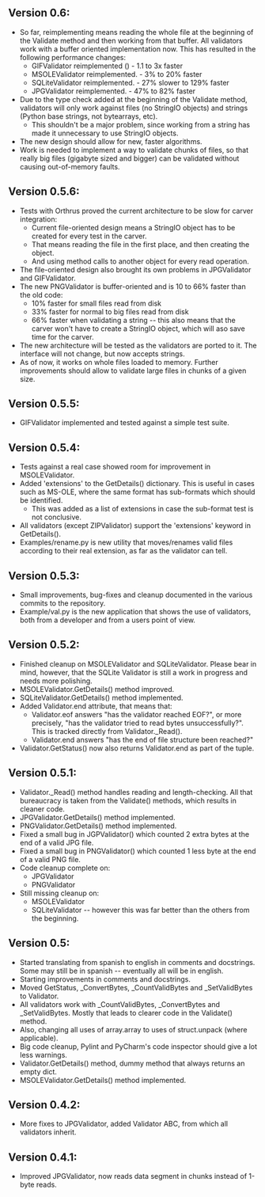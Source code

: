 Version 0.6:
------------
* So far, reimplementing means reading the whole file at the beginning of the Validate method and
then working from that buffer. All validators work with a buffer oriented implementation now. This
has resulted in the following performance changes:
    * GIFValidator reimplemented ()  - 1.1 to 3x faster
    * MSOLEValidator reimplemented.  - 3% to 20% faster
    * SQLiteValidator reimplemented. - 27% slower to 129% faster
    * JPGValidator reimplemented.    - 47% to 82% faster
* Due to the type check added at the beginning of the Validate method, validators will only work
against files (no StringIO objects) and strings (Python base strings, not bytearrays, etc).
    * This shouldn't be a major problem, since working from a string has made it unnecessary to
    use StringIO objects.
* The new design should allow for new, faster algorithms.
* Work is needed to implement a way to validate chunks of files, so that really big files (gigabyte
sized and bigger) can be validated without causing out-of-memory faults.

Version 0.5.6:
--------------
* Tests with Orthrus proved the current architecture to be slow for carver integration: 
    * Current file-oriented design means a StringIO object has to be created for every test in the
    carver.
    * That means reading the file in the first place, and then creating the object.
    * And using method calls to another object for every read operation.
* The file-oriented design also brought its own problems in JPGValidator and GIFValidator.
* The new PNGValidator is buffer-oriented and is 10 to 66% faster than the old code:
    * 10% faster for small files read from disk
    * 33% faster for normal to big files read from disk
    * 66% faster when validating a string -- this also means that the carver won't have to create a
    StringIO object, which will aso save time for the carver.
* The new architecture will be tested as the validators are ported to it. The interface will not
change, but now accepts strings.
* As of now, it works on whole files loaded to memory. Further improvements should allow to validate
large files in chunks of a given size.

Version 0.5.5:
--------------
* GIFValidator implemented and tested against a simple test suite.

Version 0.5.4:
--------------
* Tests against a real case showed room for improvement in MSOLEValidator.
* Added 'extensions' to the GetDetails() dictionary. This is useful in cases such as MS-OLE, where
the same format has sub-formats which should be identified.
    * This was added as a list of extensions in case the sub-format test is not conclusive.
* All validators (except ZIPValidator) support the 'extensions' keyword in GetDetails().
* Examples/rename.py is new utility that moves/renames valid files according to their real
extension, as far as the validator can tell. 

Version 0.5.3:
--------------
* Small improvements, bug-fixes and cleanup documented in the various commits to the repository.
* Example/val.py is the new application that shows the use of validators, both from a developer
and from a users point of view.

Version 0.5.2:
--------------
* Finished cleanup on MSOLEValidator and SQLiteValidator. Please bear in mind, however, that the 
SQLite Validator is still a work in progress and needs more polishing.
* MSOLEValidator.GetDetails() method improved.
* SQLiteValidator.GetDetails() method implemented. 
* Added Validator.end attribute, that means that:
    * Validator.eof answers "has the validator reached EOF?", or more precisely, "has the validator
    tried to read bytes unsuccessfully?". This is tracked directly from Validator._Read().
    * Validator.end answers "has the end of file structure been reached?"
* Validator.GetStatus() now also returns Validator.end as part of the tuple.

Version 0.5.1:
--------------
* Validator._Read() method handles reading and length-checking. All that bureaucracy is taken from 
the Validate() methods, which results in cleaner code.
* JPGValidator.GetDetails() method implemented.
* PNGValidator.GetDetails() method implemented.
* Fixed a small bug in JGPValidator() which counted 2 extra bytes at the end of a valid JPG file.
* Fixed a small bug in PNGValidator() which counted 1 less byte at the end of a valid PNG file.
* Code cleanup complete on:
    * JPGValidator
    * PNGValidator
* Still missing cleanup on:
    * MSOLEValidator
    * SQLiteValidator -- however this was far better than the others from the beginning.

Version 0.5:
------------
* Started translating from spanish to english in comments and docstrings. Some may still be in
spanish -- eventually all will be in english.
* Starting improvements in comments and docstrings.
* Moved GetStatus, _ConvertBytes, _CountValidBytes and _SetValidBytes to Validator.
* All validators work with _CountValidBytes, _ConvertBytes and _SetValidBytes. Mostly that leads to
clearer code in the Validate() method.
* Also, changing all uses of array.array to uses of struct.unpack (where applicable).
* Big code cleanup, Pylint and PyCharm's code inspector should give a lot less warnings.
* Validator.GetDetails() method, dummy method that always returns an empty dict.
* MSOLEValidator.GetDetails() method implemented.

Version 0.4.2:
--------------
* More fixes to JPGValidator, added Validator ABC, from which all validators inherit.

Version 0.4.1:
--------------
* Improved JPGValidator, now reads data segment in chunks instead of 1-byte reads.
